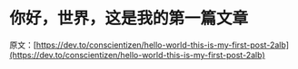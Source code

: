 # 你好，世界，这是我的第一篇文章

原文：[https://dev.to/conscientizen/hello-world-this-is-my-first-post-2alb](https://dev.to/conscientizen/hello-world-this-is-my-first-post-2alb)
